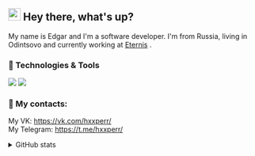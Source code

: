 ## <img src="https://github.com/hoop3r/hoop3r/blob/e6649c6c8e21de32c7175ec8ac33db3fa3d23087/wave.gif" width="25px"> Hey there, what's up?

My name is Edgar and I'm a software developer. I'm from Russia, living in Odintsovo and currently working at [Eternis](https://www.eternis.ru/) .

### 🔧 Technologies & Tools

![](https://img.shields.io/badge/.NET-SQL-blue)
![](https://img.shields.io/badge/Figma-Photoshop-blue)

### 📱  My contacts:

My VK: https://vk.com/hxxperr/ <br>
My Telegram: https://t.me/hxxperr/


<details>
<summary>GitHub stats</summary>
  <br>
  <img src="https://github-readme-stats.vercel.app/api/top-langs/?username=hxxperr" />
  <p />
  <img src="https://github-readme-stats.vercel.app/api?username=hxxperr&count_private=true&show_icons=true" />
</details>

